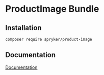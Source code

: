 # ProductImage Bundle

## Installation

```
composer require spryker/product-image
```

## Documentation

[Documentation](http://spryker.github.io)
